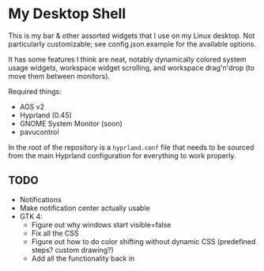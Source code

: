 # My Desktop Shell

This is my bar & other assorted widgets that I use on my Linux desktop.
Not particularly customizable; see config.json.example for the available options.

It has some features I think are neat, notably dynamically colored system usage widgets,
workspace widget scrolling, and workspace drag'n'drop (to move them between monitors).

Required things:
- AGS v2
- Hyprland (0.45)
- GNOME System Monitor (soon)
- pavucontrol

In the root of the repository is a `hyprland.conf` file that needs to be sourced from the main Hyprland configuration for everything to work properly.

## TODO
- Notifications
- Make notification center actually usable
- GTK 4:
    - Figure out why windows start visible=false
    - Fix all the CSS
    - Figure out how to do color shifting without dynamic CSS (predefined steps? custom drawing?)
    - Add all the functionality back in
